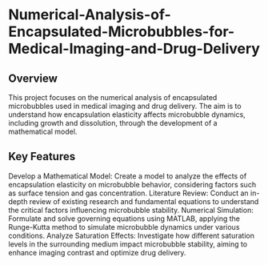 # Numerical-Analysis-of-Encapsulated-Microbubbles-for-Medical-Imaging-and-Drug-Delivery
## Overview
This project focuses on the numerical analysis of encapsulated microbubbles used in medical imaging and drug delivery. The aim is to understand how encapsulation elasticity affects microbubble dynamics, including growth and dissolution, through the development of a mathematical model.
## Key Features
Develop a Mathematical Model: Create a model to analyze the effects of encapsulation elasticity on microbubble behavior, considering factors such as surface tension and gas concentration.
Literature Review: Conduct an in-depth review of existing research and fundamental equations to understand the critical factors influencing microbubble stability.
Numerical Simulation: Formulate and solve governing equations using MATLAB, applying the Runge-Kutta method to simulate microbubble dynamics under various conditions.
Analyze Saturation Effects: Investigate how different saturation levels in the surrounding medium impact microbubble stability, aiming to enhance imaging contrast and optimize drug delivery.
